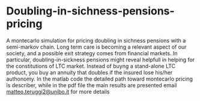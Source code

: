 # Doubling-in-sichness-pensions-pricing
A montecarlo simulation for pricing doubling in sichness pensions with a semi-markov chain.
Long term care is becoming a relevant aspect of our society, and a possible exit strategy comes
from financial markets. In particular, doubling-in-sickness pensions might reveal helpfull in helping 
for the constitutions of LTC market. Instead of buyng a stand-alone LTC product, you buy an annuity that doubles
if the insured lose his/her authonomy. In the matlab code the detailed path toward montecarlo pricing is describer, while
in the pdf file the main results are presented
email matteo.teruggi2@unibo.it for more details
